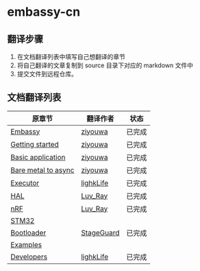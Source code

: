 # embassy-cn

## 翻译步骤

1. 在文档翻译列表中填写自己想翻译的章节
2. 将自己翻译的文章复制到 source 目录下对应的 markdown 文件中
3. 提交文件到远程仓库。

## 文档翻译列表

| 原章节                                                                                       | 翻译作者      | 状态  |
|-------------------------------------------------------------------------------------------|-----------|-----|
| [Embassy](https://embassy.dev/book/dev/index.html) | [ziyouwa](https://github.com/ziyouwa/) | 已完成 |
| [Getting started](https://embassy.dev/book/dev/getting_started.html)                      | [ziyouwa](https://github.com/ziyouwa/) | 已完成 |
| [Basic application](https://embassy.dev/book/dev/basic_application.html)                  | [ziyouwa](https://github.com/ziyouwa/) | 已完成 |
| [Bare metal to async](https://embassy.dev/book/dev/layer_by_layer.html)                   | [ziyouwa](https://github.com/ziyouwa/) | 已完成 |
| [Executor](https://embassy.dev/book/dev/runtime.html)                                     | [lighkLife](https://github.com/lighkLife/) | 已完成 |
| [HAL](https://embassy.dev/book/dev/hal.html)                                              | [Luv_Ray](https://github.com/Luv-Ray/) | 已完成 |
| [nRF](https://embassy.dev/book/dev/nrf.html)                                              | [Luv_Ray](https://github.com/Luv-Ray/) | 已完成 |
| [STM32](https://embassy.dev/book/dev/stm32.html)                                          |           |     |
| [Bootloader](https://embassy.dev/book/dev/bootloader.html)                                | [StageGuard](https://github.com/StageGuard) | 已完成 |
| [Examples](https://embassy.dev/book/dev/examples.html)                                    |           |     |
| [Developers](https://embassy.dev/book/dev/developer.html)                                 | [lighkLife](https://github.com/lighkLife/) | 已完成 |
